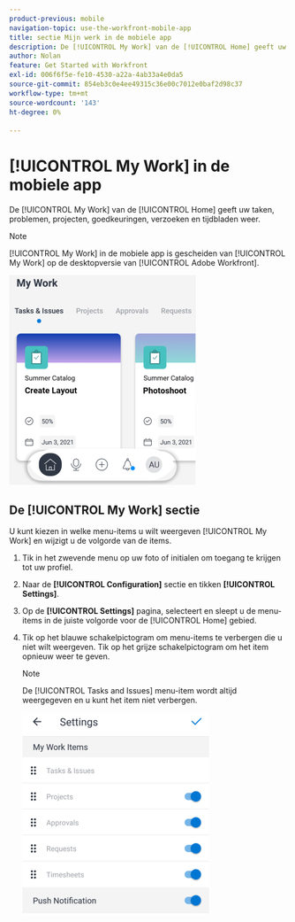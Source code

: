 ```yaml
---
product-previous: mobile
navigation-topic: use-the-workfront-mobile-app
title: sectie Mijn werk in de mobiele app
description: De [!UICONTROL My Work] van de [!UICONTROL Home] geeft uw taken, problemen, projecten, goedkeuringen, verzoeken en tijdbladen weer.
author: Nolan
feature: Get Started with Workfront
exl-id: 006f6f5e-fe10-4530-a22a-4ab33a4e0da5
source-git-commit: 854eb3c0e4ee49315c36e00c7012e0baf2d98c37
workflow-type: tm+mt
source-wordcount: '143'
ht-degree: 0%

---
```


# [!UICONTROL My Work] in de mobiele app

De [!UICONTROL My Work] van de [!UICONTROL Home] geeft uw taken, problemen, projecten, goedkeuringen, verzoeken en tijdbladen weer.

>[!NOTE]
>
>[!UICONTROL My Work] in de mobiele app is gescheiden van [!UICONTROL My Work] op de desktopversie van [!UICONTROL Adobe Workfront].

![](assets/home-myworksection-338x379.png)

## De [!UICONTROL My Work] sectie

U kunt kiezen in welke menu-items u wilt weergeven [!UICONTROL My Work] en wijzigt u de volgorde van de items.

1. Tik in het zwevende menu op uw foto of initialen om toegang te krijgen tot uw profiel.
1. Naar de **[!UICONTROL Configuration]** sectie en tikken **[!UICONTROL Settings]**.
1. Op de **[!UICONTROL Settings]** pagina, selecteert en sleept u de menu-items in de juiste volgorde voor de [!UICONTROL Home] gebied.
1. Tik op het blauwe schakelpictogram om menu-items te verbergen die u niet wilt weergeven. Tik op het grijze schakelpictogram om het item opnieuw weer te geven.

   >[!NOTE]
   >
   >De [!UICONTROL Tasks and Issues] menu-item wordt altijd weergegeven en u kunt het item niet verbergen.

   ![](assets/mobile-settings-338x366.png)
